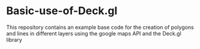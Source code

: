 # Basic-use-of-Deck.gl
This repository contains an example base code for the creation of polygons and lines in different layers using the google maps API and the Deck.gl library
